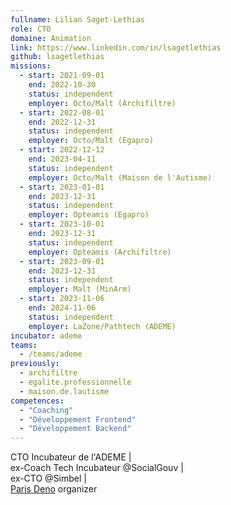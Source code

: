 ```yaml
---
fullname: Lilian Saget-Lethias
role: CTO
domaine: Animation
link: https://www.linkedin.com/in/lsagetlethias
github: lsagetlethias
missions:
  - start: 2021-09-01
    end: 2022-10-30
    status: independent
    employer: Octo/Malt (Archifiltre)
  - start: 2022-08-01
    end: 2022-12-31
    status: independent
    employer: Octo/Malt (Egapro)
  - start: 2022-12-12
    end: 2023-04-11
    status: independent
    employer: Octo/Malt (Maison de l'Autisme)
  - start: 2023-01-01
    end: 2023-12-31
    status: independent
    employer: Opteamis (Egapro)
  - start: 2023-10-01
    end: 2023-12-31
    status: independent
    employer: Opteamis (Archifiltre)
  - start: 2023-09-01
    end: 2023-12-31
    status: independent
    employer: Malt (MinArm)
  - start: 2023-11-06
    end: 2024-11-06
    status: independent
    employer: LaZone/Pathtech (ADEME)
incubator: ademe
teams:
  - /teams/ademe
previously:
  - archifiltre
  - egalite.professionnelle
  - maison.de.lautisme
competences:
  - "Coaching"
  - "Développement Frontend"
  - "Développement Backend"
---
```


CTO Incubateur de l'ADEME | <br/>
ex-Coach Tech Incubateur @SocialGouv | <br/>
ex-CTO @Simbel | <br/>
[Paris Deno](https://deno.paris) organizer
